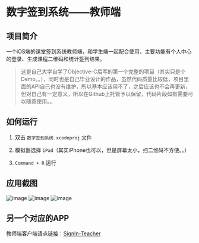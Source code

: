# 数字签到系统——教师端

## 项目简介

一个iOS端的课堂签到系统教师端，和学生端一起配合使用，主要功能有个人中心的登录、生成课程二维码和统计签到结果。

> 这是自己大学自学了Objective-C后写的第一个完整的项目（其实只是个Demo。。），同时也是自己毕业设计的作品，虽然代码质量比较低，项目里面的API自己也没有维护，所以基本应该用不了，之后应该也不会再更新，但对自己有一定意义，所以在Github上托管予以保留，代码片段如有需要可以随意使用。。

## 如何运行

1. 双击 `数字签到系统.xcodeproj` 文件

2. 模拟器选择 `iPad`（其实iPhone也可以，但是屏幕太小，扫二维码不方便。。）

3. `Command + R` 运行


## 应用截图
![image](https://github.com/VOREVER/SignIn-Student/blob/master/screenshots/IMG_0979.jpg)
![image](https://github.com/VOREVER/SignIn-Student/blob/master/screenshots/IMG_0981.jpg)
![image](https://github.com/VOREVER/SignIn-Student/blob/master/screenshots/IMG_0977.jpg)

## 另一个对应的APP

教师端客户端请点链接：[SignIn-Teacher](https://github.com/VOREVER/SignIn-Student)
